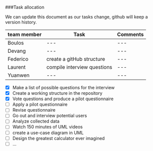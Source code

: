###Task allocation

We can update this document as our tasks change, github will keep a version history.

|team member|Task|Comments|
|---------|--------|--------|
|Boulos|---|---|
|Devang|---|---|
|Federico|create a gitHub structure|---|
|Laurent|compile interview questions|---|
|Yuanwen|---|---|


- [x] Make a list of possible questions for the interview
- [x] Create a working structure in the repository
- [x] Vote questions and produce a pilot questionnaire
- [ ] Apply a pilot questionnaire
- [ ] Revise questionnaire
- [ ] Go out and interview potential users
- [ ] Analyze collected data
- [ ] Watch 150 minutes of UML videos
- [ ] create a use-case diagram in UML
- [ ] Design the greatest calculator ever imagined
- [ ] ...
